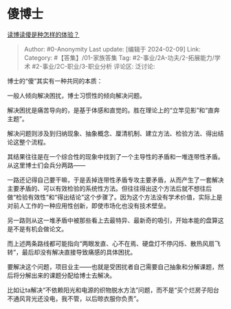 # 傻博士
[读博读傻是种怎样的体验？](https://www.zhihu.com/question/54369673/answer/3391951001)

> Author: #0-Anonymity
> Last update: [编辑于 2024-02-09]
> Link:
> Category:  #【答集】/01-家族答集 
> Tag: #2-事业/2A-功夫/2-拓展能力/学术 #2-事业/2C-职业/3-职业分析 
> 评论区:
> 泛讨论:

博士的“傻”其实有一种共同的本质：

一般人倾向解决困扰，博士习惯性的倾向解决问题。

解决困扰是痛苦导向的，是基于体感和直觉的。胜在理论上的“立竿见影”和“直奔主题”。

解决问题则涉及到归纳现象、抽象概念、厘清机制、建立方法、检验方法、得出结论这整个流程。

其结果往往是在一个综合性的现象中找到了一个主导性的矛盾和一堆连带性矛盾。从这里博士们会兵分两路——

一路还记得自己要干嘛，于是丢掉连带性矛盾专攻主要矛盾，从而产生了一套解决主要矛盾的、可以有效检验的系统性方法。但往往得出这个方法后就不想往后做“检验有效性”和“得出结论”这个步骤了。因为这个方法没有学术价值，实际上是对前人工作的一种应用性创新，即使市场化也没有技术壁垒。

另一路则从这一堆矛盾中被那些看上去最特异、最新奇的吸引，开始本能的盘算这是不是有机会做论文。

而上述两条路线都可能指向“两眼发直、心不在焉、硬盘灯不停闪烁、散热风扇飞转”，最后却没有解决直接导致痛感的具体困扰。

要解决这个问题，项目业主——也就是受困扰者自己需要自己抽象和分解课题，然后将分解出来的课题分配给博士去解决。

比如让ta解决“不依赖阳光和电源的织物脱水方法”问题，而不是“买个烂房子阳台不通风背光还没电，我不管，以后晾衣服你负责”。
